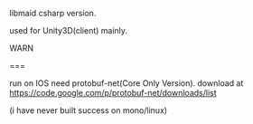 libmaid csharp version.

used for Unity3D(client) mainly.


WARN

===

run on IOS need protobuf-net(Core Only Version). download at https://code.google.com/p/protobuf-net/downloads/list

(i have never built success on mono/linux)
